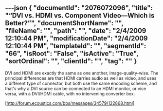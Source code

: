 ---json
{
  "documentId": "2076072096",
  "title": "“DVI vs. HDMI vs. Component Video—Which is Better?”",
  "documentShortName": "",
  "fileName": "",
  "path": "",
  "date": "2/4/2009 12:10:44 PM",
  "modificationDate": "2/4/2009 12:10:44 PM",
  "templateId": "",
  "segmentId": "66",
  "isRoot": "False",
  "isActive": "True",
  "sortOrdinal": "",
  "clientId": "",
  "tag": ""
}
---

DVI and HDMI are exactly the same as one another, image-quality-wise. The principal differences are that HDMI carries audio as well as video, and uses a different type of connector, but both use the same encoding scheme, and that's why a DVI source can be connected to an HDMI monitor, or vice versa, with a DVI/HDMI cable, with no intervening converter box.

[http://forum.ecoustics.com/bbs/messages/34579/122868.html]
